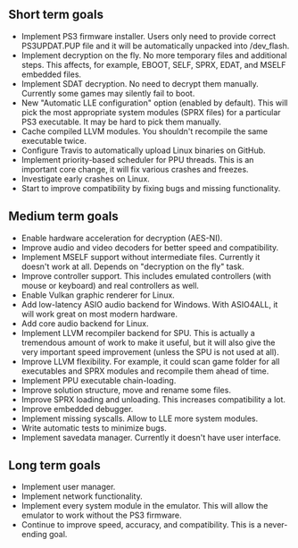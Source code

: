 ## Short term goals
* Implement PS3 firmware installer. Users only need to provide correct PS3UPDAT.PUP file and it will be automatically unpacked into /dev_flash.
* Implement decryption on the fly. No more temporary files and additional steps. This affects, for example, EBOOT, SELF, SPRX, EDAT, and MSELF embedded files.
* Implement SDAT decryption. No need to decrypt them manually. Currently some games may silently fail to boot.
* New "Automatic LLE configuration" option (enabled by default). This will pick the most appropriate system modules (SPRX files) for a particular PS3 executable. It may be hard to pick them manually.
* Cache compiled LLVM modules. You shouldn't recompile the same executable twice.
* Configure Travis to automatically upload Linux binaries on GitHub.
* Implement priority-based scheduler for PPU threads. This is an important core change, it will fix various crashes and freezes.
* Investigate early crashes on Linux.
* Start to improve compatibility by fixing bugs and missing functionality.

## Medium term goals
* Enable hardware acceleration for decryption (AES-NI).
* Improve audio and video decoders for better speed and compatibility.
* Implement MSELF support without intermediate files. Currently it doesn't work at all. Depends on "decryption on the fly" task.
* Improve controller support. This includes emulated controllers (with mouse or keyboard) and real controllers as well.
* Enable Vulkan graphic renderer for Linux.
* Add low-latency ASIO audio backend for Windows. With ASIO4ALL, it will work great on most modern hardware.
* Add core audio backend for Linux.
* Implement LLVM recompiler backend for SPU. This is actually a tremendous amount of work to make it useful, but it will also give the very important speed improvement (unless the SPU is not used at all).
* Improve LLVM flexibility. For example, it could scan game folder for all executables and SPRX modules and recompile them ahead of time.
* Implement PPU executable chain-loading.
* Improve solution structure, move and rename some files.
* Improve SPRX loading and unloading. This increases compatibility a lot.
* Improve embedded debugger.
* Implement missing syscalls. Allow to LLE more system modules.
* Write automatic tests to minimize bugs.
* Implement savedata manager. Currently it doesn't have user interface.

## Long term goals
* Implement user manager.
* Implement network functionality.
* Implement every system module in the emulator. This will allow the emulator to work without the PS3 firmware.
* Continue to improve speed, accuracy, and compatibility. This is a never-ending goal.
